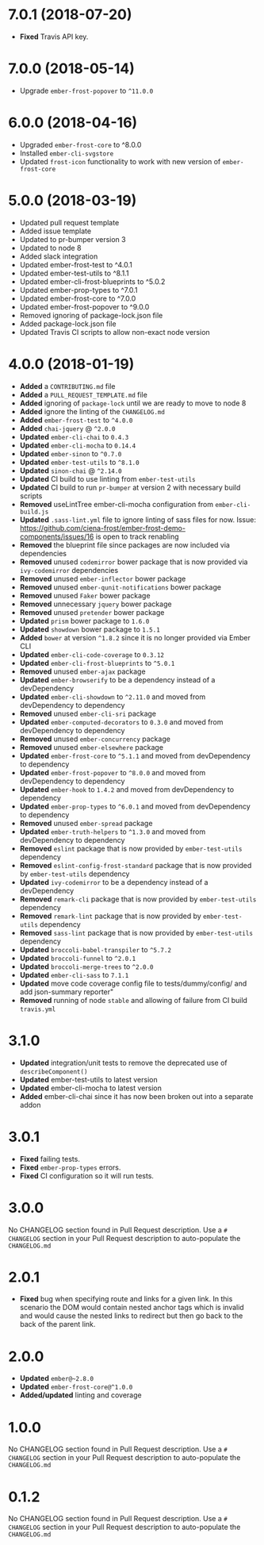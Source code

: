 # 7.0.1 (2018-07-20)

* **Fixed** Travis API key.


# 7.0.0 (2018-05-14)

* Upgrade `ember-frost-popover` to `^11.0.0`

# 6.0.0 (2018-04-16)

* Upgraded `ember-frost-core` to ^8.0.0
* Installed `ember-cli-svgstore`
* Updated `frost-icon` functionality to work with new version of `ember-frost-core`

# 5.0.0 (2018-03-19)
* Updated pull request template
* Added issue template
* Updated to pr-bumper version 3
* Updated to node 8
* Added slack integration
* Updated ember-frost-test to ^4.0.1
* Updated ember-test-utils to ^8.1.1
* Updated ember-cli-frost-blueprints to ^5.0.2
* Updated ember-prop-types to ^7.0.1
* Updated ember-frost-core to ^7.0.0
* Updated ember-frost-popover to ^9.0.0
* Removed ignoring of package-lock.json file
* Added package-lock.json file
* Updated Travis CI scripts to allow non-exact node version

# 4.0.0 (2018-01-19)
* **Added** a `CONTRIBUTING.md` file
* **Added** a `PULL_REQUEST_TEMPLATE.md` file
* **Added** ignoring of `package-lock` until we are ready to move to node 8
* **Added** ignore the linting of the `CHANGELOG.md`
* **Added** `ember-frost-test` to `^4.0.0`
* **Added** `chai-jquery` @ `^2.0.0`
* **Updated** `ember-cli-chai` to `0.4.3`
* **Updated** `ember-cli-mocha` to `0.14.4`
* **Updated** `ember-sinon` to `^0.7.0`
* **Updated** `ember-test-utils` to `^8.1.0`
* **Updated** `sinon-chai` @ `^2.14.0`
* **Updated** CI build to use linting from `ember-test-utils`
* **Updated** CI build to run `pr-bumper` at version 2 with necessary build scripts
* **Removed** useLintTree ember-cli-mocha configuration from `ember-cli-build.js`
* **Updated** `.sass-lint.yml` file to ignore linting of sass files for now. Issue: https://github.com/ciena-frost/ember-frost-demo-components/issues/16 is open to track renabling
* **Removed** the blueprint file since packages are now included via dependencies
* **Removed** unused `codemirror` bower package that is now provided via `ivy-codemirror` dependencies
* **Removed** unused `ember-inflector` bower package
* **Removed** unused `ember-qunit-notifications` bower package
* **Removed** unused `Faker` bower package
* **Removed** unnecessary `jquery` bower package
* **Removed** unused `pretender` bower package
* **Updated** `prism` bower package to `1.6.0`
* **Updated** `showdown` bower package to `1.5.1`
* **Added** `bower` at version `^1.8.2` since it is no longer provided via Ember CLI
* **Updated** `ember-cli-code-coverage` to `0.3.12`
* **Updated** `ember-cli-frost-blueprints` to `^5.0.1`
* **Removed** unused `ember-ajax` package
* **Updated** `ember-browserify` to be a dependency instead of a devDependency
* **Updated** `ember-cli-showdown` to `^2.11.0` and moved from devDependency to dependency
* **Removed** unused `ember-cli-sri` package
* **Updated** `ember-computed-decorators` to `0.3.0` and moved from devDependency to dependency
* **Removed** unused `ember-concurrency` package
* **Removed** unused `ember-elsewhere` package
* **Updated** `ember-frost-core` to `^5.1.1` and moved from devDependency to dependency
* **Updated** `ember-frost-popover` to `^8.0.0` and moved from devDependency to dependency
* **Updated** `ember-hook` to `1.4.2` and moved from devDependency to dependency
* **Updated** `ember-prop-types` to `^6.0.1` and moved from devDependency to dependency
* **Removed** unused `ember-spread` package
* **Updated** `ember-truth-helpers` to `^1.3.0` and moved from devDependency to dependency
* **Removed** `eslint` package that is now provided by `ember-test-utils` dependency
* **Removed** `eslint-config-frost-standard` package that is now provided by `ember-test-utils` dependency
* **Updated** `ivy-codemirror` to be a dependency instead of a devDependency
* **Removed** `remark-cli` package that is now provided by `ember-test-utils` dependency
* **Removed** `remark-lint` package that is now provided by `ember-test-utils` dependency
* **Removed** `sass-lint` package that is now provided by `ember-test-utils` dependency
* **Updated** `broccoli-babel-transpiler` to `^5.7.2`
* **Updated** `broccoli-funnel` to `^2.0.1`
* **Updated** `broccoli-merge-trees` to `^2.0.0`
* **Updated** `ember-cli-sass` to `7.1.1`
* **Updated** move code coverage config file to tests/dummy/config/ and add json-summary reporter"
* **Removed** running of node `stable` and allowing of failure from CI build `travis.yml`


# 3.1.0
* **Updated** integration/unit tests to remove the deprecated use of `describeComponent()`
* **Updated** ember-test-utils to latest version
* **Updated** ember-cli-mocha to latest version
* **Added** ember-cli-chai since it has now been broken out into a separate addon


# 3.0.1

* **Fixed** failing tests.
* **Fixed** `ember-prop-types` errors.
* **Fixed** CI configuration so it will run tests.

# 3.0.0
No CHANGELOG section found in Pull Request description.
Use a `# CHANGELOG` section in your Pull Request description to auto-populate the `CHANGELOG.md`

# 2.0.1

* **Fixed** bug when specifying route and links for a given link. In this scenario the DOM would contain nested anchor tags which is invalid and would cause the nested links to redirect but then go back to the back of the parent link.

# 2.0.0
* **Updated** `ember@~2.8.0`
* **Updated** `ember-frost-core@^1.0.0`
* **Added/updated** linting and coverage

# 1.0.0
No CHANGELOG section found in Pull Request description.
Use a `# CHANGELOG` section in your Pull Request description to auto-populate the `CHANGELOG.md`

# 0.1.2
No CHANGELOG section found in Pull Request description.
Use a `# CHANGELOG` section in your Pull Request description to auto-populate the `CHANGELOG.md`

